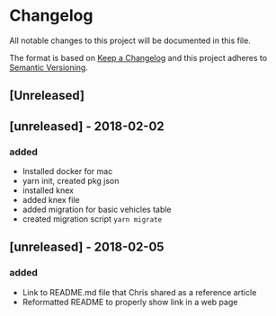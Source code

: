 # Changelog
All notable changes to this project will be documented in this file.

The format is based on [Keep a Changelog](http://keepachangelog.com/en/1.0.0/)
and this project adheres to [Semantic Versioning](http://semver.org/spec/v2.0.0.html).

## [Unreleased]

## [unreleased] - 2018-02-02
### added
- Installed docker for mac
- yarn init, created pkg json
- installed knex
- added knex file
- added migration for basic vehicles table
- created migration script `yarn migrate`

## [unreleased] - 2018-02-05
### added
- Link to README.md file that Chris shared as a reference article
- Reformatted README to properly show link in a web page
